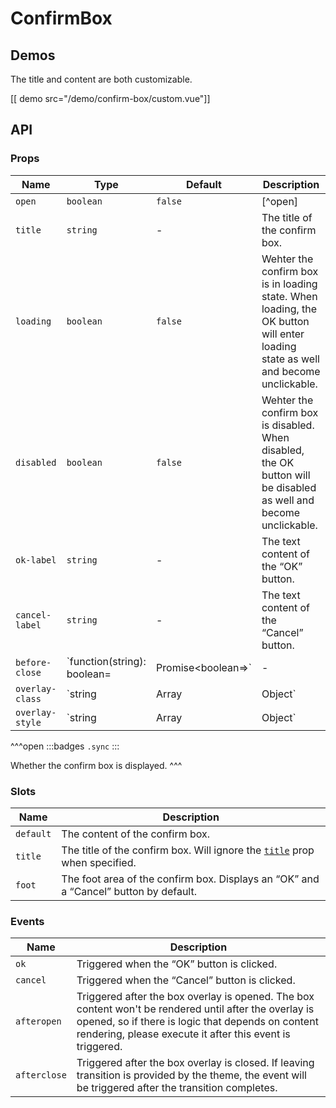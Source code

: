 # ConfirmBox

## Demos

The title and content are both customizable.

[[ demo src="/demo/confirm-box/custom.vue"]]

## API

### Props

| Name | Type | Default | Description |
| --- | --- | --- | --- |
| ``open`` | `boolean` | `false` | [^open] |
| ``title`` | `string` | - | The title of the confirm box. |
| ``loading`` | `boolean` | `false` | Wehter the confirm box is in loading state. When loading, the OK button will enter loading state as well and become unclickable. |
| ``disabled`` | `boolean` | `false` | Wehter the confirm box is disabled. When disabled, the OK button will be disabled as well and become unclickable. |
| ``ok-label`` | `string` | - | The text content of the “OK” button. |
| ``cancel-label`` | `string` | - | The text content of the “Cancel” button. |
| ``before-close`` | `function(string): boolean=|Promise<boolean=>` | - | Executed when user interaction is about to trigger closing the confirm box. See the [`before-close`](./dialog#props-before-close) prop of the [`Dialog`](./dialog) component. |
| ``overlay-class`` | `string | Array | Object` | - | See the [`overlay-class`](./overlay#props-overlay-class) prop of the [`Overlay`](./overlay) component. |
| ``overlay-style`` | `string | Array | Object` | - | See the [`overlay-style`](./overlay#props-overlay-style) prop of the [`Overlay`](./overlay) component. |

^^^open
:::badges
`.sync`
:::

Whether the confirm box is displayed.
^^^

### Slots

| Name | Description |
| -- | -- |
| `default` | The content of the confirm box. |
| `title` | The title of the confirm box. Will ignore the [`title`](#props-title) prop when specified. |
| `foot` | The foot area of the confirm box. Displays an “OK” and a “Cancel” button by default. |

### Events

| Name | Description |
| -- | -- |
| `ok` | Triggered when the “OK” button is clicked. |
| `cancel` | Triggered when the “Cancel” button is clicked. |
| ``afteropen`` | Triggered after the box overlay is opened. The box content won't be rendered until after the overlay is opened, so if there is logic that depends on content rendering, please execute it after this event is triggered. |
| `afterclose` | Triggered after the box overlay is closed. If leaving transition is provided by the theme, the event will be triggered after the transition completes. |
